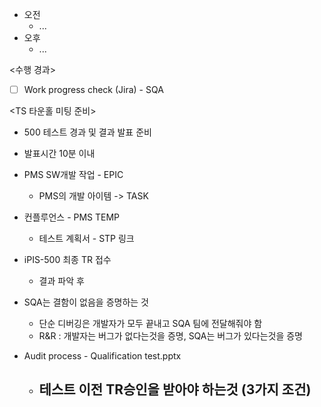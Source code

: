 - 오전
	- ...
- 오후
	- ...

<수행 경과>
- [ ] Work progress check (Jira) - SQA

<TS 타운홀 미팅 준비>
- 500 테스트 경과 및 결과 발표 준비
- 발표시간 10분 이내
- PMS SW개발 작업 - EPIC
	- PMS의 개발 아이템 -> TASK
- 컨플루언스 - PMS TEMP
	- 테스트 계획서 - STP 링크

- iPIS-500 최종 TR 접수
	- 결과 파악 후 

- SQA는 결함이 없음을 증명하는 것
	- 단순 디버깅은 개발자가 모두 끝내고 SQA 팀에 전달해줘야 함
	- R&R : 개발자는 버그가 없다는것을 증명, SQA는 버그가 있다는것을 증명

- Audit process - Qualification test.pptx
	- 테스트 이전 TR승인을 받아야 하는것 (3가지 조건)
		- 